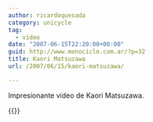 ```yaml
---
author: ricardoquesada
category: unicycle
tag:
  - video
date: "2007-06-15T22:20:00+00:00"
guid: http://www.monociclo.com.ar/?p=32
title: Kaori Matsuzawa
url: /2007/06/15/kaori-matsuzawa/

---
```


Impresionante video de Kaori Matsuzawa.  

{{<youtube DjqVBAP-7k8 >}}
